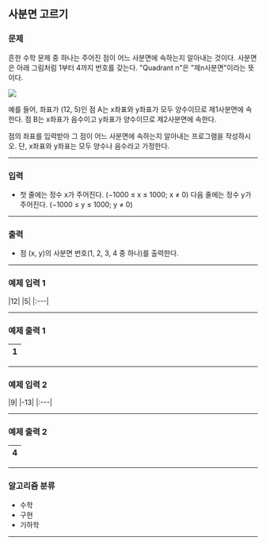 사분면 고르기
-------------
### 문제

흔한 수학 문제 중 하나는 주어진 점이 어느 사분면에 속하는지 알아내는 것이다. 사분면은 아래 그림처럼 1부터 4까지 번호를 갖는다. "Quadrant n"은 "제n사분면"이라는 뜻이다.

<img src="https://user-images.githubusercontent.com/90941665/160260919-462059df-e9b8-480e-a705-46adc9ba23de.png">

예를 들어, 좌표가 (12, 5)인 점 A는 x좌표와 y좌표가 모두 양수이므로 제1사분면에 속한다. 점 B는 x좌표가 음수이고 y좌표가 양수이므로 제2사분면에 속한다.

점의 좌표를 입력받아 그 점이 어느 사분면에 속하는지 알아내는 프로그램을 작성하시오. 단, x좌표와 y좌표는 모두 양수나 음수라고 가정한다.

- - -

### 입력
* 첫 줄에는 정수 x가 주어진다. (−1000 ≤ x ≤ 1000; x ≠ 0) 다음 줄에는 정수 y가 주어진다. (−1000 ≤ y ≤ 1000; y ≠ 0)

- - -

### 출력
* 점 (x, y)의 사분면 번호(1, 2, 3, 4 중 하나)를 출력한다.

- - -

### 예제 입력 1
|12|
|5|
|:---|

- - -

### 예제 출력 1
|1|
|:---|

- - -

### 예제 입력 2
|9|
|-13|
|:---|

- - -

### 예제 출력 2
|4|
|:---|

- - -

### 알고리즘 분류
* 수학
* 구현
* 기하학

- - -